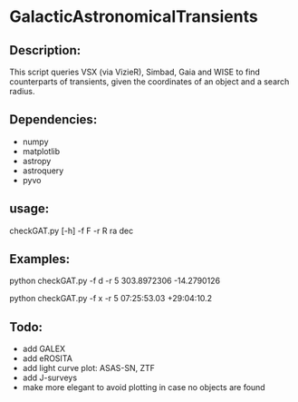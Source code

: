 # GalacticAstronomicalTransients

## Description:
This script queries VSX (via VizieR), Simbad, Gaia and WISE to find counterparts
of transients, given the coordinates of an object and a search radius.

## Dependencies:
- numpy
- matplotlib
- astropy
- astroquery
- pyvo

## usage: 
checkGAT.py [-h] -f F -r R ra dec

## Examples:
  python checkGAT.py -f d -r 5 303.8972306 -14.2790126

  python checkGAT.py -f x -r 5 07:25:53.03 +29:04:10.2

## Todo:
- add GALEX
- add eROSITA
- add light curve plot: ASAS-SN, ZTF
- add J-surveys
- make more elegant to avoid plotting in case no objects are found
